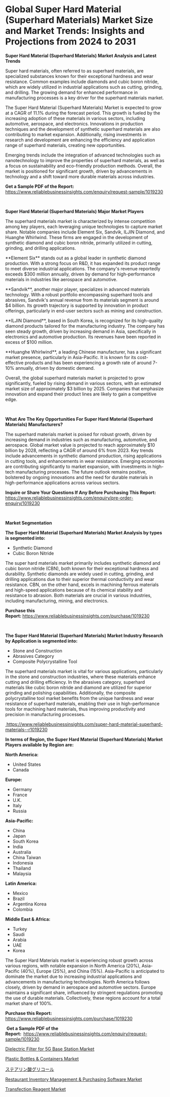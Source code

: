 <p><h1>Global Super Hard Material (Superhard Materials) Market Size and Market Trends: Insights and Projections from 2024 to 2031</h1></p><p><strong>Super Hard Material (Superhard Materials) Market Analysis and Latest Trends</strong></p>
<p><p>Super hard materials, often referred to as superhard materials, are specialized substances known for their exceptional hardness and wear resistance. Common examples include diamonds and cubic boron nitride, which are widely utilized in industrial applications such as cutting, grinding, and drilling. The growing demand for enhanced performance in manufacturing processes is a key driver for the superhard materials market.</p><p>The Super Hard Material (Superhard Materials) Market is expected to grow at a CAGR of 11.1% during the forecast period. This growth is fueled by the increasing adoption of these materials in various sectors, including automotive, aerospace, and electronics. Innovations in production techniques and the development of synthetic superhard materials are also contributing to market expansion. Additionally, rising investments in research and development are enhancing the efficiency and application range of superhard materials, creating new opportunities.</p><p>Emerging trends include the integration of advanced technologies such as nanotechnology to improve the properties of superhard materials, as well as a focus on sustainability and eco-friendly production methods. Overall, the market is positioned for significant growth, driven by advancements in technology and a shift toward more durable materials across industries.</p></p>
<p><strong>Get a Sample PDF of the Report:&nbsp;</strong> <a href="https://www.reliablebusinessinsights.com/enquiry/request-sample/1019230">https://www.reliablebusinessinsights.com/enquiry/request-sample/1019230</a></p>
<p>&nbsp;</p>
<p><strong>Super Hard Material (Superhard Materials) Major Market Players</strong></p>
<p><p>The superhard materials market is characterized by intense competition among key players, each leveraging unique technologies to capture market share. Notable companies include Element Six, Sandvik, ILJIN Diamond, and Huanghe Whirlwind. These firms are engaged in the development of synthetic diamond and cubic boron nitride, primarily utilized in cutting, grinding, and drilling applications.</p><p>**Element Six** stands out as a global leader in synthetic diamond production. With a strong focus on R&D, it has expanded its product range to meet diverse industrial applications. The company's revenue reportedly exceeds $300 million annually, driven by demand for high-performance materials in industries like aerospace and automotive.</p><p>**Sandvik**, another major player, specializes in advanced materials technology. With a robust portfolio encompassing superhard tools and abrasives, Sandvik's annual revenue from its materials segment is around $4 billion. Its growth trajectory is supported by innovation in product offerings, particularly in end-user sectors such as mining and construction.</p><p>**ILJIN Diamond**, based in South Korea, is recognized for its high-quality diamond products tailored for the manufacturing industry. The company has seen steady growth, driven by increasing demand in Asia, specifically in electronics and automotive production. Its revenues have been reported in excess of $100 million.</p><p>**Huanghe Whirlwind**, a leading Chinese manufacturer, has a significant market presence, particularly in Asia-Pacific. It is known for its cost-effective products and has been experiencing a growth rate of around 7-10% annually, driven by domestic demand.</p><p>Overall, the global superhard materials market is projected to grow significantly, fueled by rising demand in various sectors, with an estimated market size of approximately $3 billion by 2025. Companies that emphasize innovation and expand their product lines are likely to gain a competitive edge.</p></p>
<p>&nbsp;</p>
<p><strong>What Are The Key Opportunities For Super Hard Material (Superhard Materials) Manufacturers?</strong></p>
<p><p>The superhard materials market is poised for robust growth, driven by increasing demand in industries such as manufacturing, automotive, and aerospace. Global market value is projected to reach approximately $10 billion by 2028, reflecting a CAGR of around 6% from 2023. Key trends include advancements in synthetic diamond production, rising applications in cutting tools, and enhancements in wear resistance. Emerging economies are contributing significantly to market expansion, with investments in high-tech manufacturing processes. The future outlook remains positive, bolstered by ongoing innovations and the need for durable materials in high-performance applications across various sectors.</p></p>
<p><strong>Inquire or Share Your Questions If Any Before Purchasing This Report:</strong> <a href="https://www.reliablebusinessinsights.com/enquiry/pre-order-enquiry/1019230">https://www.reliablebusinessinsights.com/enquiry/pre-order-enquiry/1019230</a></p>
<p>&nbsp;</p>
<p><strong>Market Segmentation</strong></p>
<p><strong>The Super Hard Material (Superhard Materials) Market Analysis by types is segmented into:</strong></p>
<p><ul><li>Synthetic Diamond</li><li>Cubic Boron Nitride</li></ul></p>
<p><p>The super hard materials market primarily includes synthetic diamond and cubic boron nitride (CBN), both known for their exceptional hardness and durability. Synthetic diamonds are widely used in cutting, grinding, and drilling applications due to their superior thermal conductivity and wear resistance. CBN, on the other hand, excels in machining ferrous materials and high-speed applications because of its chemical stability and resistance to abrasion. Both materials are crucial in various industries, including manufacturing, mining, and electronics.</p></p>
<p><strong>Purchase this Report:&nbsp;</strong><a href="https://www.reliablebusinessinsights.com/purchase/1019230">https://www.reliablebusinessinsights.com/purchase/1019230</a></p>
<p>&nbsp;</p>
<p><strong>The Super Hard Material (Superhard Materials) Market Industry Research by Application is segmented into:</strong></p>
<p><ul><li>Stone and Construction</li><li>Abrasives Category</li><li>Composite Polycrystalline Tool</li></ul></p>
<p><p>The superhard materials market is vital for various applications, particularly in the stone and construction industries, where these materials enhance cutting and drilling efficiency. In the abrasives category, superhard materials like cubic boron nitride and diamond are utilized for superior grinding and polishing capabilities. Additionally, the composite polycrystalline tool market benefits from the unique hardness and wear resistance of superhard materials, enabling their use in high-performance tools for machining hard materials, thus improving productivity and precision in manufacturing processes.</p></p>
<p><a href="https://www.reliablebusinessinsights.com/super-hard-material-superhard-materials--r1019230">&nbsp;https://www.reliablebusinessinsights.com/super-hard-material-superhard-materials--r1019230</a></p>
<p><strong>In terms of Region, the Super Hard Material (Superhard Materials) Market Players available by Region are:</strong></p>
<p>
    <p> <strong> North America: </strong>
        <ul>
            <li>United States</li>
            <li>Canada</li>
        </ul>
        </p> 
    <p> <strong> Europe: </strong>
        <ul>
            <li>Germany</li>
            <li>France</li>
            <li>U.K.</li>
            <li>Italy</li>
            <li>Russia</li>
        </ul>
        </p> 
    <p> <strong> Asia-Pacific: </strong>
        <ul>
            <li>China</li>
            <li>Japan</li>
            <li>South Korea</li>
            <li>India</li>
            <li>Australia</li>
            <li>China Taiwan</li>
            <li>Indonesia</li>
            <li>Thailand</li>
            <li>Malaysia</li>
        </ul>
        </p> 
    <p> <strong> Latin America: </strong>
        <ul>
            <li>Mexico</li>
            <li>Brazil</li>
            <li>Argentina Korea</li>
            <li>Colombia</li>
        </ul>
        </p> 
    <p> <strong> Middle East & Africa: </strong>
        <ul>
            <li>Turkey</li>
            <li>Saudi</li>
            <li>Arabia</li>
            <li>UAE</li>
            <li>Korea</li>
        </ul>
    </p>
    </p>
<p><p>The Super Hard Materials market is experiencing robust growth across various regions, with notable expansion in North America (20%), Asia-Pacific (40%), Europe (25%), and China (15%). Asia-Pacific is anticipated to dominate the market due to increasing industrial applications and advancements in manufacturing technologies. North America follows closely, driven by demand in aerospace and automotive sectors. Europe maintains a significant share, influenced by stringent regulations promoting the use of durable materials. Collectively, these regions account for a total market share of 100%.</p></p>
<p><strong>Purchase this Report: </strong><a href="https://www.reliablebusinessinsights.com/purchase/1019230">https://www.reliablebusinessinsights.com/purchase/1019230</a></p>
<p>&nbsp;<strong>Get a Sample PDF of the Report:&nbsp;&nbsp;</strong><a href="https://www.reliablebusinessinsights.com/enquiry/request-sample/1019230">https://www.reliablebusinessinsights.com/enquiry/request-sample/1019230</a></p>
<p><strong></strong></p>
<p><p><a href="https://github.com/JubayerMia832/Market-Research-Report-List-1/blob/main/dielectric-filter-for-5g-base-station-market.md">Dielectric Filter for 5G Base Station Market</a></p><p><a href="https://github.com/NancyAlvarado586/Market-Research-Report-List-1/blob/main/plastic-bottles-containers-market.md">Plastic Bottles & Containers Market</a></p><p><a href="https://medium.com/@efrainhaley_37009/%E3%82%B0%E3%83%AA%E3%82%B3%E3%83%BC%E3%83%AB%E3%82%B9%E3%83%86%E3%82%A2%E3%83%AC%E3%83%BC%E3%83%88%E5%B8%82%E5%A0%B4%E3%81%AE%E6%88%90%E9%95%B7-%E5%B8%82%E5%A0%B4%E3%82%BB%E3%82%B0%E3%83%A1%E3%83%B3%E3%83%86%E3%83%BC%E3%82%B7%E3%83%A7%E3%83%B3%E3%81%8A%E3%82%88%E3%81%B3%E5%9C%B0%E5%9F%9F%E5%88%86%E6%9E%90-2031%E5%B9%B4%E3%81%AE%E3%82%B0%E3%83%AD%E3%83%BC%E3%83%90%E3%83%AB%E4%BA%88%E6%B8%AC-6726a804a2a3">ステアリン酸グリコール</a></p><p><a href="https://www.linkedin.com/pulse/how-restaurant-inventory-management-purchasing-software-ddmce?trackingId=qS35uU51QsmOzvi17gDhUw%3D%3D">Restaurant Inventory Management & Purchasing Software Market</a></p><p><a href="https://issuu.com/reportprime-2/docs/transfection-reagent-market-size-20_13755294f17fb7">Transfection Reagent Market</a></p></p>